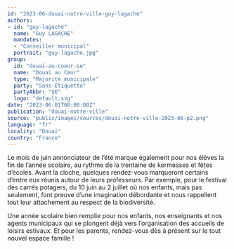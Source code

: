 ```yaml
---
id: "2023-06-douai-notre-ville-guy-lagache"
authors:
- id: "guy-lagache"
  name: "Guy LAGACHE"
  mandates: 
  - "Conseiller municipal"
  portrait: "guy-lagache.jpg"
group:
  id: "douai-au-coeur-se"
  name: "Douai au Cœur"
  type: "Majorité municipale"
  party: "Sans-Étiquette"
  partyAbbr: "SE"
  logo: "default.svg"
date: "2023-06-01T00:00:00Z"
publication: "douai-notre-ville"
source: "public/images/sources/douai-notre-ville-2023-06-p2.png"
language: "fr"
locality: "Douai"
country: "France"
---
```


Le mois de juin annonciateur de l’été marque également pour nos élèves la fin de l’année scolaire, au rythme de la trentaine de kermesses et fêtes d’écoles. Avant la cloche, quelques rendez-vous marqueront certains d’entre eux réunis autour de leurs professeurs. Par exemple, pour le festival des carrés potagers, du 10 juin au 2 juillet où nos enfants, mais pas seulement, font preuve d’une imagination débordante et nous rappellent tout leur attachement au respect de la biodiversité.

Une année scolaire bien remplie pour nos enfants, nos enseignants et nos agents municipaux qui se plongent déjà vers l’organisation des accueils de loisirs estivaux. Et pour les parents, rendez-vous dès à présent sur le tout nouvel espace famille !
